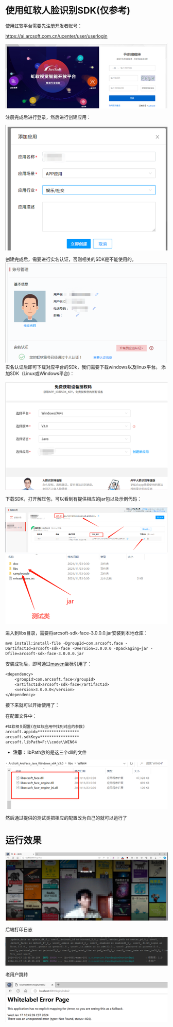 # 使用虹软人脸识别SDK(仅参考)

使用虹软平台需要先注册开发者账号：

https://ai.arcsoft.com.cn/ucenter/user/userlogin

![](README.assets/image-20240117111501492.png)

注册完成后进行登录，然后进行创建应用：

<img src="README.assets/image-20240117111429710.png" alt="image-20240117111429710" style="zoom:80%;" />

创建完成后，需要进行实名认证，否则相关的SDK是不能使用的。
![image-20240117111406269](README.assets/image-20240117111406269.png)
实名认证后即可下载对应平台的SDk，我们需要下载windows以及linux平台。
添加SDK（Linux或Windows平台)：

![](README.assets/image-20240117111358807.png)

下载SDK，打开解压包，可以看到有提供相应的jar包以及示例代码：

![](README.assets/image-20240117111349705.png)
![image-20240117111250579](README.assets/image-20240117111250579.png)

进入到libs目录，需要将arcsoft-sdk-face-3.0.0.0.jar安装到本地仓库：

```
mvn install:install-file -DgroupId=com.arcsoft.face -DartifactId=arcsoft-sdk-face -Dversion=3.0.0.0 -Dpackaging=jar -Dfile=arcsoft-sdk-face-3.0.0.0.jar
```

安装成功后，即可通过[maven](https://so.csdn.net/so/search?q=maven&spm=1001.2101.3001.7020)坐标引用了：

```
<dependency>
    <groupId>com.arcsoft.face</groupId>
    <artifactId>arcsoft-sdk-face</artifactId>
    <version>3.0.0.0</version>
</dependency>
```

接下来就可以开始使用了：

在配置文件中：

```
#虹软相关配置(在虹软应用中找到对应的参数)
arcsoft.appid=******************
arcsoft.sdkKey=*****************
arcsoft.libPath=F:\\code\\WIN64
```

- **注意**：libPath放的是这三个dll的文件

![](README.assets/image-20240117111341829.png)

然后通过提供的测试类把相应的配置改为自己的就可以运行了

# 运行效果

![image-20240117110442288](README.assets/image-20240117110442288.png)

后端打印日志

![image-20240117110506472](README.assets/image-20240117110506472.png)

老用户跳转

![image-20240117110247132](README.assets/image-20240117110247132.png)